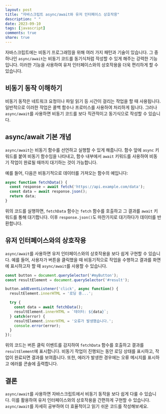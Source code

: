 ```yaml
---
layout: post
title: "자바스크립트 async/await와 유저 인터페이스 상호작용"
description: " "
date: 2023-09-10
tags: [javascript]
comments: true
share: true
---
```


자바스크립트에는 비동기 프로그래밍을 위해 여러 가지 패턴과 기술이 있습니다. 그 중 하나인 `async/await`는 비동기 코드를 동기식처럼 작성할 수 있게 해주는 강력한 기능입니다. 이러한 기능을 사용하여 유저 인터페이스와의 상호작용을 더욱 편리하게 할 수 있습니다.

## 비동기 동작 이해하기

비동기 동작은 네트워크 요청이나 파일 읽기 등 시간이 걸리는 작업을 할 때 사용됩니다. 일반적으로 이러한 작업은 콜백 함수나 프로미스를 사용하여 처리하게 됩니다. 그러나 `async/await`를 사용하면 비동기 코드를 보다 직관적이고 동기식으로 작성할 수 있습니다.

## async/await 기본 개념

`async/await`는 비동기 함수를 선언하고 실행할 수 있게 해줍니다. 함수 앞에 `async` 키워드를 붙여 비동기 함수임을 나타내고, 함수 내부에서 `await` 키워드를 사용하여 비동기 작업이 완료될 때까지 대기하는 것이 가능합니다.

예를 들어, 다음은 비동기적으로 데이터를 가져오는 함수의 예입니다:

```javascript
async function fetchData() {
  const response = await fetch('https://api.example.com/data');
  const data = await response.json();
  return data;
}
```

위의 코드를 실행하면, `fetchData` 함수는 `fetch` 함수를 호출하고 그 결과를 `await` 키워드를 통해 대기합니다. 이후 `response.json()`도 마찬가지로 대기하다가 데이터를 반환합니다.

## 유저 인터페이스와의 상호작용

`async/await`를 사용하면 유저 인터페이스와의 상호작용을 보다 쉽게 구현할 수 있습니다. 예를 들어, 사용자가 버튼을 클릭했을 때 비동기적으로 작업을 수행하고 결과를 화면에 표시하고자 할 때 `async/await`를 사용할 수 있습니다.

```javascript
const button = document.querySelector('#myButton');
const resultElement = document.querySelector('#result');

button.addEventListener('click', async function() {
  resultElement.innerHTML = '로딩 중...';

  try {
    const data = await fetchData();
    resultElement.innerHTML = `데이터: ${data}`;
  } catch(error) {
    resultElement.innerHTML = '오류가 발생했습니다.';
    console.error(error);
  }
});
```

위의 코드는 버튼 클릭 이벤트를 감지하여 `fetchData` 함수를 호출하고 결과를 `resultElement`에 표시합니다. 비동기 작업이 진행되는 동안 로딩 상태를 표시하고, 작업이 완료되면 결과를 보여줍니다. 또한, 에러가 발생한 경우에는 오류 메시지를 표시하고 에러를 콘솔에 출력합니다.

## 결론

`async/await`를 사용하면 자바스크립트에서 비동기 동작을 보다 쉽게 다룰 수 있습니다. 이를 활용하여 유저 인터페이스와의 상호작용을 간편하게 구현할 수 있습니다. `async/await`를 자세히 공부하여 더 효율적이고 읽기 쉬운 코드를 작성해보세요.